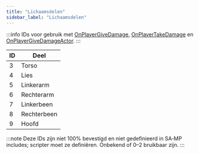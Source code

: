 ```yaml
---
title: "Lichaamsdelen"
sidebar_label: "Lichaamsdelen"
---
```


:::info
IDs voor gebruik met [OnPlayerGiveDamage](../callbacks/OnPlayerGiveDamage), [OnPlayerTakeDamage](../callbacks/OnPlayerTakeDamage) en [OnPlayerGiveDamageActor](../callbacks/OnPlayerGiveDamageActor).
:::

| ID  | Deel       |
| --- | ---------- |
| 3   | Torso      |
| 4   | Lies       |
| 5   | Linkerarm  |
| 6   | Rechterarm |
| 7   | Linkerbeen |
| 8   | Rechterbeen|
| 9   | Hoofd      |

:::note
Deze IDs zijn niet 100% bevestigd en niet gedefinieerd in SA‑MP includes; scripter moet ze definiëren. Onbekend of 0–2 bruikbaar zijn.
:::


